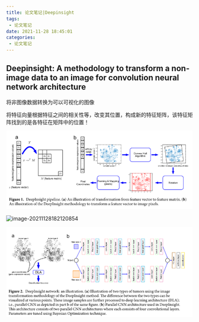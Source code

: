 ```yaml
---
title: 论文笔记|Deepinsight
tags:
 - 论文笔记
date: 2021-11-28 18:45:01
categories:
 - 论文笔记
---
```


## Deepinsight: A methodology to transform a non-image data to an image for  convolution neural network architecture

将非图像数据转换为可以可视化的图像

将特征向量根据特征之间的相关性等，改变其位置，构成新的特征矩阵，该特征矩阵找到的是各特征在矩阵中的位置！

<!--more-->

![image-20211128182404924](img\image-20211128182404924.png)



![image-20211128182120854](F:\repositories\fankoyu2019.github.io\source\_posts\电子书以及笔记\img\image-20211128182120854.png)



![image-20211128184653621](img\image-20211128184653621.png)
